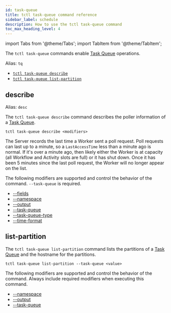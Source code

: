 ```yaml
---
id: task-queue
title: tctl task-queue command reference
sidebar_label: schedule
description: How to use the tctl task-queue command
toc_max_heading_level: 4
---
```


<!-- THIS FILE IS GENERATED. DO NOT EDIT THIS FILE DIRECTLY -->

import Tabs from '@theme/Tabs';
import TabItem from '@theme/TabItem';

The `tctl task-queue` commands enable [Task Queue](/tasks#task-queue) operations.

Alias: `tq`

- [`tctl task-queue describe`](/tctl/taskqueue/describe)
- [`tctl task-queue list-partition`](#list-partition)

## describe

Alias: `desc`

The `tctl task-queue describe` command describes the poller information of a [Task Queue](/tasks#task-queue).

`tctl task-queue describe <modifiers>`

The Server records the last time a Worker sent a poll request.
Poll requests can last up to a minute, so a `LastAccessTime` less than a minute ago is normal.
If it's over a minute ago, then likely either the Worker is at capacity (all Workflow and Activity slots are full) or it has shut down.
Once it has been 5 minutes since the last poll request, the Worker will no longer appear on the list.

The following modifiers are supported and control the behavior of the command.
`--task-queue` is required.

- [--fields](/tctl/modifiers#--fields)
- [--namespace](/tctl/modifiers#--namespace)
- [--output](/tctl/modifiers#--modifier)
- [--task-queue](/tctl/modifiers#--task-queue)
- [--task-queue-type](/tctl/modifiers/task-queue-time)
- [--time-format](/tctl/modifiers#--time-format)

## list-partition

The `tctl task-queue list-partition` command lists the partitions of a [Task Queue](/tasks#task-queue) and the hostname for the partitions.

`tctl task-queue list-partition --task-queue <value>`

The following modifiers are supported and control the behavior of the command.
Always include required modifiers when executing this command.

- [--namespace](/tctl/modifiers#--namespace)
- [--output](/tctl/modifiers#--modifier)
- [--task-queue](/tctl/modifiers#--task-queue)
